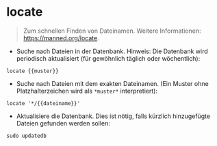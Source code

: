 # locate

> Zum schnellen Finden von Dateinamen.
> Weitere Informationen: <https://manned.org/locate>.

- Suche nach Dateien in der Datenbank. Hinweis: Die Datenbank wird periodisch aktualisiert (für gewöhnlich täglich oder wöchentlich):

`locate {{muster}}`

- Suche nach Dateien mit dem exakten Dateinamen. (Ein Muster ohne Platzhalterzeichen wird als `*muster*` interpretiert):

`locate '*/{{dateiname}}'`

- Aktualisiere die Datenbank. Dies ist nötig, falls kürzlich hinzugefügte Dateien gefunden werden sollen:

`sudo updatedb`
